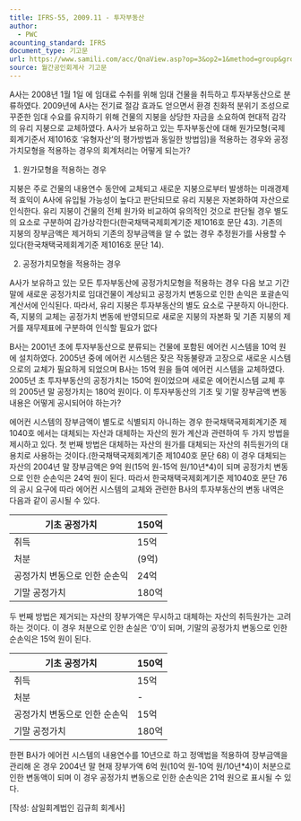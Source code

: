 ```yaml
---
title: IFRS-55, 2009.11 - 투자부동산
author:
  - PWC
acounting_standard: IFRS
document_type: 기고문
url: https://www.samili.com/acc/QnaView.asp?op=3&op2=1&method=group&group=2086-15;1&orgcode=0&searchword=&page=31&code=IFRS%2D55%3A200911
source: 월간공인회계사 기고문
---
```

A사는 2008년 1월 1일 에 임대료 수취를 위해 임대 건물을 취득하고 투자부동산으로 분류하였다. 2009년에 A사는 전기료 절감 효과도 얻으면서 환경 친화적 분위기 조성으로 꾸준한 임대 수요를 유지하기 위해 건물의 지붕을 상당한 자금을 소요하여 현대적 감각의 유리 지붕으로 교체하였다. A사가 보유하고 있는 투자부동산에 대해 원가모형(국제회계기준서 제1016호 ‘유형자산’의 평가방법과 동일한 방법임)을 적용하는 경우와 공정가치모형을 적용하는 경우의 회계처리는 어떻게 되는가?

  

1) 원가모형을 적용하는 경우

지붕은 주로 건물의 내용연수 동안에 교체되고 새로운 지붕으로부터 발생하는 미래경제적 효익이 A사에 유입될 가능성이 높다고 판단되므로 유리 지붕은 자본화하여 자산으로 인식한다. 유리 지붕이 건물의 전체 원가와 비교하여 유의적인 것으로 판단될 경우 별도의 요소로 구분하여 감가상각한다(한국채택국제회계기준 제1016호 문단 43). 기존의 지붕의 장부금액은 제거하되 기존의 장부금액을 알 수 없는 경우 추정원가를 사용할 수 있다(한국채택국제회계기준 제1016호 문단 14).

  

2) 공정가치모형을 적용하는 경우

A사가 보유하고 있는 모든 투자부동산에 공정가치모형을 적용하는 경우 다음 보고 기간 말에 새로운 공정가치로 임대건물이 계상되고 공정가치 변동으로 인한 손익은 포괄손익계산서에 인식된다. 따라서, 유리 지붕은 투자부동산의 별도 요소로 구분하지 아니한다. 즉, 지붕의 교체는 공정가치 변동에 반영되므로 새로운 지붕의 자본화 및 기존 지붕의 제거를 재무제표에 구분하여 인식할 필요가 없다

  
  

B사는 2001년 초에 투자부동산으로 분류되는 건물에 포함된 에어컨 시스템을 10억 원에 설치하였다. 2005년 중에 에어컨 시스템은 잦은 작동불량과 고장으로 새로운 시스템으로의 교체가 필요하게 되었으며 B사는 15억 원을 들여 에어컨 시스템을 교체하였다. 2005년 초 투자부동산의 공정가치는 150억 원이었으며 새로운 에어컨시스템 교체 후의 2005년 말 공정가치는 180억 원이다. 이 투자부동산의 기초 및 기말 장부금액 변동 내용은 어떻게 공시되어야 하는가?

  

에어컨 시스템의 장부금액이 별도로 식별되지 아니하는 경우 한국채택국제회계기준 제1040호 에서는 대체되는 자산과 대체하는 자산의 원가 계산과 관련하여 두 가지 방법을 제시하고 있다. 첫 번째 방법은 대체하는 자산의 원가를 대체되는 자산의 취득원가의 대용치로 사용하는 것이다.(한국채택국제회계기준 제1040호 문단 68) 이 경우 대체되는 자산의 2004년 말 장부금액은 9억 원(15억 원-15억 원/10년\*4)이 되며 공정가치 변동으로 인한 순손익은 24억 원이 된다. 따라서 한국채택국제회계기준 제1040호 문단 76의 공시 요구에 따라 에어컨 시스템의 교체와 관련한 B사의 투자부동산의 변동 내역은 다음과 같이 공시될 수 있다.

| 기초 공정가치 | 150억 |
| --- | --- |
| 취득 | 15억 |
| 처분 | (9억) |
| 공정가치 변동으로 인한 순손익 | 24억 |
| 기말 공정가치 | 180억 |

  

두 번째 방법은 제거되는 자산의 장부가액은 무시하고 대체하는 자산의 취득원가는 고려하는 것이다. 이 경우 처분으로 인한 손실은 ‘0’이 되며, 기말의 공정가치 변동으로 인한 순손익은 15억 원이 된다.

| 기초 공정가치 | 150억 |
| --- | --- |
| 취득 | 15억 |
| 처분 | \- |
| 공정가치 변동으로 인한 순손익 | 15억 |
| 기말 공정가치 | 180억 |

  

한편 B사가 에어컨 시스템의 내용연수를 10년으로 하고 정액법을 적용하여 장부금액을 관리해 온 경우 2004년 말 현재 장부가액 6억 원(10억 원-10억 원/10년\*4)이 처분으로 인한 변동액이 되며 이 경우 공정가치 변동으로 인한 순손익은 21억 원으로 표시될 수 있다.

  

\[작성: 삼일회계법인 김규희 회계사\]